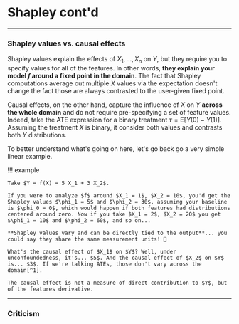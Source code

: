 # **Shapley cont'd**

---

### Shapley values vs. causal effects

Shapley values explain the effects of $X_1, \dots, X_n$ on $Y$, but they require you to specify values for all of the features. In other words, **they explain your model $f$ around a fixed point in the domain**. The fact that Shapley computations average out multiple $X$ values via the expectation doesn't change the fact those are always contrasted to the user-given fixed point.

Causal effects, on the other hand, capture the influence of $X$ on $Y$ **across the whole domain** and do not require pre-specifying a set of feature values. Indeed, take the ATE expression for a binary treatment $\tau = \text{E}[Y(0) - Y(1)]$. Assuming the treatment $X$ is binary, it consider both values and contrasts both $Y$ distributions.

To better understand what's going on here, let's go back go a very simple linear example.

!!! example 

    Take $Y = f(X) = 5 X_1 + 3 X_2$.

    If you were to analyze $f$ around $X_1 = 1$, $X_2 = 10$, you'd get the Shapley values $\phi_1 = 5$ and $\phi_2 = 30$, assuming your baseline is $\phi_0 = 0$, which would happen if both features had distributions centered around zero. Now if you take $X_1 = 2$, $X_2 = 20$ you get $\phi_1 = 10$ and $\phi_2 = 60$, and so on...

    **Shapley values vary and can be directly tied to the output**... you could say they share the same measurement units! 📏

    What's the causal effect of $X_1$ on $Y$? Well, under unconfoundedness, it's... $5$. And the causal effect of $X_2$ on $Y$ is... $3$. If we're talking ATEs, those don't vary across the domain[^1].

    The causal effect is not a measure of direct contribution to $Y$, but of the features derivative.


---

### Criticism

[^1]: As opposed to ATEs, CATEs do vary depending on auxiliary (context) variables. Still, the derivative interpretation still holds in that case.

